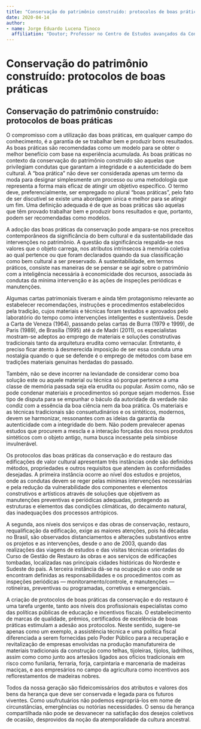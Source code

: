 ```yaml
---
title: "Conservação do patrimônio construído: protocolos de boas práticas"
date: 2020-04-14
author:
- name: Jorge Eduardo Lucena Tinoco
  affiliation: "Doutor; Professor no Centro de Estudos avançados da Conservação Integrada"
---
```


# Conservação do patrimônio construído: protocolos de boas práticas

<h2 id="conservação-do-patrimônio-construído-protocolos-de-boas-práticas">Conservação do patrimônio construído: protocolos de boas práticas</h2>
<p>O compromisso com a utilização das boas práticas, em qualquer campo do conhecimento, é a garantia de se trabalhar bem e produzir bons resultados. As boas práticas são recomendadas como um modelo para se obter o melhor benefício com base na experiência acumulada. As boas práticas no contexto da conservação do patrimônio construído são aquelas que privilegiam condutas que garantam a integridade e a autenticidade do bem cultural. A “boa prática” não deve ser considerada apenas um termo da moda para designar simplesmente um processo ou uma metodologia que representa a forma mais eficaz de atingir um objetivo específico. O termo deve, preferencialmente, ser empregado no plural “boas práticas”, pelo fato de ser discutível se existe uma abordagem única e melhor para se atingir um fim. Uma definição adequada é de que as boas práticas são aquelas que têm provado trabalhar bem e produzir bons resultados e que, portanto, podem ser recomendadas como modelos.</p>
<p>A adoção das boas práticas da conservação pode ampara-se nos preceitos contemporâneos da significância do bem cultural e da sustentabilidade das intervenções no patrimônio. A questão da significância respalda-se nos valores que o objeto carrega, nos atributos intrínsecos à memória coletiva ao qual pertence ou que foram declarados quando da sua classificação como bem cultural a ser preservado. A sustentabilidade, em termos práticos, consiste nas maneiras de se pensar e se agir sobre o patrimônio com a inteligência necessária à economicidade dos recursos, associada às condutas da mínima intervenção e às ações de inspeções periódicas e manutenções.</p>
<p>Algumas cartas patrimoniais tiveram e ainda têm protagonismo relevante ao estabelecer recomendações, instruções e procedimentos estabelecidos pela tradição, cujos materiais e técnicas foram testados e aprovados pelo laboratório do tempo como intervenções inteligentes e sustentáveis. Desde a Carta de Veneza (1964), passando pelas cartas de Burra (1979 e 1999), de Paris (1989), de Brasília (1995) até a de Madri (2011), os especialistas mostram-se adeptos ao emprego de materiais e soluções construtivas tradicionais tanto da arquitetura erudita como vernacular. Entretanto, é preciso ficar atento à desmerecida imposição de ser essa conduta uma nostalgia quando o que se defende é o emprego de métodos com base em tradições materiais genuínas herdadas do passado.</p>
<p>Também, não se deve incorrer na leviandade de considerar como boa solução este ou aquele material ou técnica só porque pertence a uma classe de memória passada seja ela erudita ou popular. Assim como, não se pode condenar materiais e procedimentos só porque sejam modernos. Esse tipo de disputa para se empunhar o báculo da autoridade da verdade não condiz com a essência da boa ciência nem da boa prática. Os materiais e as técnicas tradicionais são consuetudinários e os sintéticos, modernos, devem se harmonizar, ressonantes com as ideias da garantia da autenticidade com a integridade do bem. Não podem prevalecer apenas estudos que procurem a mescla e a interação forçadas dos novos produtos sintéticos com o objeto antigo, numa busca incessante pela simbiose invulnerável.</p>
<p>Os protocolos das boas práticas da conservação e do restauro das edificações de valor cultural apresentam três instâncias onde são definidos métodos, propriedades e outros requisitos que atendem às conformidades desejadas. A primeira instância ocorre ao nível dos estudos e projetos, onde as condutas devem se reger pelas mínimas intervenções necessárias e pela redução da vulnerabilidade dos componentes e elementos construtivos e artísticos através de soluções que objetivem as manutenções preventivas e periódicas adequadas, protegendo as estruturas e elementos das condições climáticas, do decaimento natural, das inadequações dos processos antrópicos.</p>
<p>A segunda, aos níveis dos serviços e das obras de conservação, restauro, requalificação da edificação, exige as maiores atenções, pois há décadas no Brasil, são observados distanciamentos e alterações substantivos entre os projetos e as intervenções, desde o ano de 2003, quando das realizações das viagens de estudos e das visitas técnicas orientadas do Curso de Gestão de Restauro às obras e aos serviços de edificações tombadas, localizadas nas principais cidades históricas do Nordeste e Sudeste do país. A terceira instância dá-se na ocupação e uso onde se encontram definidas as responsabilidades e os procedimentos com as inspeções periódicas — monitoramento/controle, e manutenções — rotineiras, preventivas ou programadas, corretivas e emergenciais.</p>
<p>A criação de protocolos de boas práticas da conservação e do restauro é uma tarefa urgente, tanto aos níveis dos profissionais especialistas como das políticas públicas de educação e incentivos fiscais. O estabelecimento de marcas de qualidade, prêmios, certificados de excelência de boas práticas estimulam a adesão aos protocolos. Neste sentido, sugere-se apenas como um exemplo, a assistência técnica e uma política fiscal diferenciada a serem fornecidas pelo Poder Público para a recuperação e revitalização de empresas envolvidas na produção manufatureira de materiais tradicionais da construção como telhas, tijoleiras, tijolos, ladrilhos, assim como como junto aos artesãos ligados aos ofícios tradicionais em risco como funilaria, ferraria, forja, carpintaria e marcenaria de madeiras maciças, e aos empresários no campo da agricultura como incentivos aos reflorestamentos de madeiras nobres.</p>
<p>Todos da nossa geração são fideicomissários dos atributos e valores dos bens da herança que deve ser conservada e legada para os futuros viventes. Como usufrutuários não podemos expropriá-los em nome de circunstâncias, emergências ou notórias necessidades. O sensu da herança compartilhada não pode se desvanecer na satisfação dos desejos coletivos de ocasião, desprovidos da noção da atemporalidade da cultura ancestral.</p>
